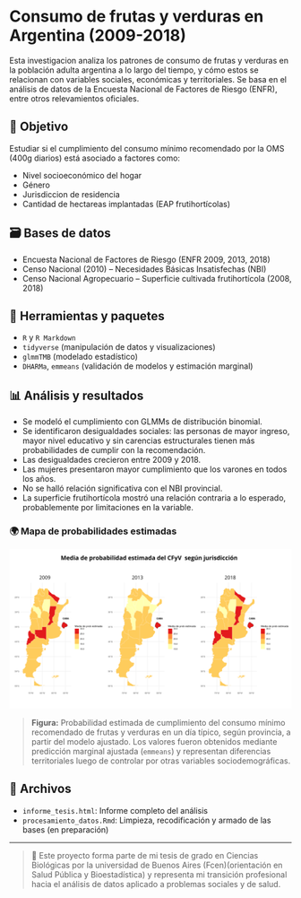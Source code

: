 # Consumo de frutas y verduras en Argentina (2009-2018)

Esta investigacion analiza los patrones de consumo de frutas y verduras en la población adulta argentina a lo largo del tiempo, y cómo estos se relacionan con variables sociales, económicas y territoriales. Se basa en el análisis de datos de la Encuesta Nacional de Factores de Riesgo (ENFR), entre otros relevamientos oficiales.

## 🎯 Objetivo

Estudiar si el cumplimiento del consumo mínimo recomendado por la OMS (400g diarios) está asociado a factores como:

- Nivel socioeconómico del hogar
- Género
- Jurisdiccion de residencia
- Cantidad de hectareas implantadas (EAP frutihortícolas)

## 🗃️ Bases de datos

- Encuesta Nacional de Factores de Riesgo (ENFR 2009, 2013, 2018)
- Censo Nacional (2010) – Necesidades Básicas Insatisfechas (NBI)
- Censo Nacional Agropecuario – Superficie cultivada frutihortícola (2008, 2018)

## 🔧 Herramientas y paquetes

- `R` y `R Markdown`
- `tidyverse` (manipulación de datos y visualizaciones)
- `glmmTMB` (modelado estadístico)
- `DHARMa`, `emmeans` (validación de modelos y estimación marginal)

## 📊 Análisis y resultados

- Se modeló el cumplimiento con GLMMs de distribución binomial.
- Se identificaron desigualdades sociales: las personas de mayor ingreso, mayor nivel educativo y sin carencias estructurales tienen más probabilidades de cumplir con la recomendación.
- Las desigualdades crecieron entre 2009 y 2018.
- Las mujeres presentaron mayor cumplimiento que los varones en todos los años.
- No se halló relación significativa con el NBI provincial.
- La superficie frutihortícola mostró una relación contraria a lo esperado, probablemente por limitaciones en la variable.

### 🌍 Mapa de probabilidades estimadas

![Mapa probabilidades estimadas](./resultados/Media_de_probabillidad_estimada_del_CFyV_para_cada_provincia.png)

> **Figura:** Probabilidad estimada de cumplimiento del consumo mínimo recomendado de frutas y verduras en un día típico, según provincia, a partir del modelo ajustado. Los valores fueron obtenidos mediante predicción marginal ajustada (`emmeans`) y representan diferencias territoriales luego de controlar por otras variables sociodemográficas.



## 📁 Archivos

- `informe_tesis.html`: Informe completo del análisis
- `procesamiento_datos.Rmd`: Limpieza, recodificación y armado de las bases (en preparación)

---

> 📌 Este proyecto forma parte de mi tesis de grado en Ciencias Biológicas por la universidad de Buenos Aires (Fcen)(orientación en Salud Pública y Bioestadística) y representa mi transición profesional hacia el análisis de datos aplicado a problemas sociales y de salud.
